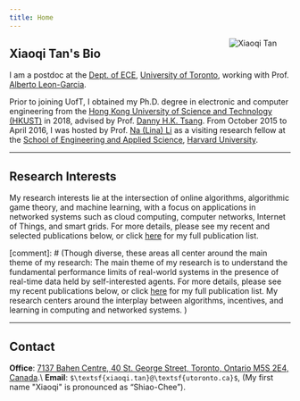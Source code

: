 ```yaml
---
title: Home
---
```


[<img src="/img/xiaoqi.png" style="max-width:13%;min-width:110px;float:right" alt="Xiaoqi Tan" />](https://xiaoqitan.org)


## Xiaoqi Tan's Bio

I am a postdoc at the [Dept. of ECE](https://www.ece.utoronto.ca), [University of Toronto](https://utoronto.ca), working with Prof. [Alberto Leon-Garcia](https://www.nal.utoronto.ca/).  

Prior to joining UofT, I obtained my Ph.D. degree in electronic and computer engineering from the [Hong Kong University of Science and Technology (HKUST)](https://www.ust.hk/) in 2018, advised by Prof. [Danny H.K. Tsang](https://eetsang.home.ece.ust.hk/). From October 2015 to April 2016, I was hosted by Prof. [Na (Lina) Li](https://nali.seas.harvard.edu/) as a visiting research fellow at the [School of Engineering and Applied Science](https://www.seas.harvard.edu/), [Harvard University](https://harvard.edu).


---
## <a id="research"></a> Research Interests


My research interests lie at the intersection of online algorithms, algorithmic game theory, and machine learning, with a focus on applications in networked systems such as cloud computing, computer networks, Internet of Things, and smart grids. For more details, please see my recent and selected publications below, or click [here](/publications) for my full publication list.

[comment]: # (Though diverse, these areas all center around the main theme of my research: The main theme of my research is to understand the fundamental performance limits of real-world systems in the presence of real-time data held by self-interested agents.  For more details, please see my recent publications below, or click [here](/publications) for my full publication list. My research centers around the interplay between algorithms, incentives, and learning in computing and networked systems. )

>
<ul class=circle>
    <script>
        var i;
        for (i = 0; i < papers_preprint.length; i++) {
            if (papers_preprint[i].highlight.search("yes") >= 0) {
                document.write("<li class=paper>");
                printPaper(papers_preprint[i], "yes");
                document.write("</li>");
            }
        }
        for (i = 0; i < papers_conference.length; i++) {
            if (papers_conference[i].highlight.search("yes") >= 0) {
                document.write("<li class=paper>");
                printPaper(papers_conference[i], "yes");
                document.write("</li>");
            }
        }
        for (i = 0; i < papers_journal.length; i++) {
            if (papers_journal[i].highlight.search("yes") >= 0) {
                document.write("<li class=paper>");
                printPaper(papers_journal[i], "yes");
                document.write("</li>");
            }
        }
    </script>
</ul>



---
## <a id="contact"></a> Contact
 
**Office**: [7137 Bahen Centre, 40 St. George Street, Toronto, Ontario M5S 2E4, Canada](https://goo.gl/maps/vfCbo1zuws5Wspzu8).\\
**Email**: `$\textsf{xiaoqi.tan}@\textsf{utoronto.ca}$`, (My first name "Xiaoqi" is pronounced as “Shiao-Chee”).

